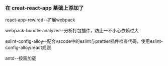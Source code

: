 ### 在 creat-react-app 基础上添加了

react-app-rewired--扩展webpack

webpack-bundle-analyzer--分析打包插件，防止一不小心依赖过大

eslint-config-alloy--配合vscode中的eslint与prettier插件检查代码，使用eslint-config-alloy/react规则

antd--按需加载